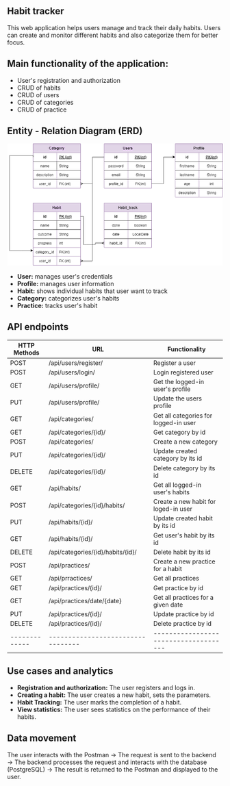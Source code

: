 ## Habit tracker ##
This web application helps users manage and track their daily habits. Users can create and monitor different habits and also categorize them for better focus.

## Main  functionality of the application: ##
+ User's registration and authorization
+ CRUD of habits 
+ CRUD of users 
+ CRUD of categories
+ CRUD of practice 

## Entity - Relation Diagram (ERD) ##
![ER Diagram](https://github.com/damira91/Otus-javapro-habit-tracker-project/blob/main/Habit%20tracker%20ER.drawio.png)
+ **User:** manages user's credentials
+ **Profile:** manages user information
+ **Habit:** shows individual habits that user want to track
+ **Category:** categorizes user's habits
+ **Practice:** tracks user's habit
  
## API endpoints ##		

|HTTP Methods | URL                             | Functionality                       |
|-------------|---------------------------------|-------------------------------------|
|POST         |/api/users/register/             |Register a user                      |
|POST         |/api/users/login/                |Login registered user                |
|GET          |/api/users/profile/              |Get the logged-in user's profile     |
|PUT          |/api/users/profile/              |Update the users profile             |
|GET          |/api/categories/                 |Get all categories for logged-in user|
|GET          |/api/categories/{id}/            |Get category by id                   |
|POST         |/api/categories/                 |Create a new category                |
|PUT          |/api/categories/{id}/            |Update created category by its id    |
|DELETE       |/api/categories/{id}/            |Delete category by its id            |
|GET          |/api/habits/                     |Get all logged-in user's habits      |
|POST         |/api/categories/{id}/habits/     |Create a new habit for loged-in user |
|PUT          |/api/habits/{id}/                |Update created habit by its id       |
|GET          |/api/habits/{id}/                |Get user's habit by its id           |
|DELETE       |/api/categories/{id}/habits/{id}/|Delete habit by its id               |
|POST         |/api/practices/                  |Create a new practice for a habit    |
|GET          |/api/prractices/                 |Get all practices                    |
|GET          |/api/practices/{id}/             |Get practice by id                   |
|GET          |/api/practices/date/{date}       |Get all practices for a given date   |
|PUT          |/api/practices/{id}/             |Update practice by id                |
|DELETE       | /api/practices/{id}/            |Delete practice by id                |
|-------------|---------------------------------|-------------------------------------|
## Use cases and analytics ##

+ **Registration and authorization:** The user registers and logs in.
+ **Creating a habit:** The user creates a new habit, sets the parameters.
+ **Habit Tracking:** The user marks the completion of a habit.
+ **View statistics:** The user sees statistics on the performance of their habits.

## Data movement ##

The user interacts with the Postman → The request is sent to the backend → The backend processes the request and interacts with the database (PostgreSQL) → The result is returned to the Postman and displayed to the user.
